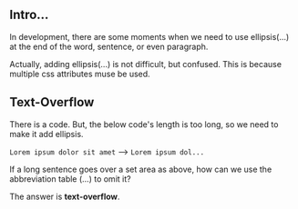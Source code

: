 ## Intro...
In development, there are some moments when we need to use ellipsis(...) at the end of the word, sentence, or even paragraph. 

Actually, adding ellipsis(...) is not difficult, but confused. This is because multiple css attributes muse be used.

## Text-Overflow
There is a code. But, the below code's length is too long, so we need to make it add ellipsis.

`Lorem ipsum dolor sit amet` --> `Lorem ipsum dol...`

If a long sentence goes over a set area as above, how can we use the abbreviation table (...) to omit it?

The answer is **text-overflow**.